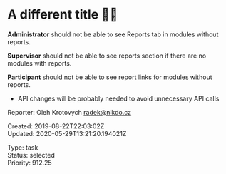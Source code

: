 # A different title 🍋🎸

**Administrator** should not be able to see Reports tab in modules without reports.

**Supervisor** should not be able to see reports section if there are no modules with reports.

**Participant** should not be able to see report links for modules without reports.

- API changes will be probably needed to avoid unnecessary API calls

Reporter: Oleh Krotovych <radek@nikdo.cz>  

Created: 2019-08-22T22:03:02Z  
Updated: 2020-05-29T13:21:20.194021Z

Type: task  
Status: selected  
Priority: 912.25
